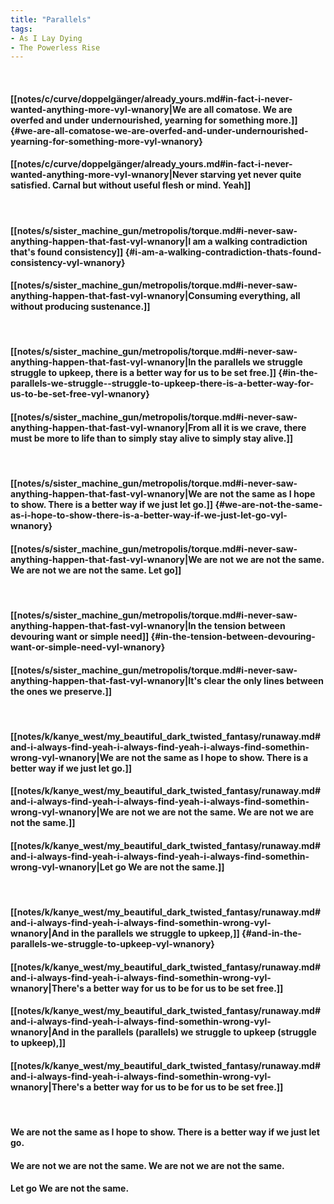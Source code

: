 ```yaml
---
title: "Parallels"
tags:
- As I Lay Dying
- The Powerless Rise
---
```

&nbsp;
#### [[notes/c/curve/doppelgänger/already_yours.md#in-fact-i-never-wanted-anything-more-vyl-wnanory|We are all comatose. We are overfed and under undernourished, yearning for something more.]] {#we-are-all-comatose-we-are-overfed-and-under-undernourished-yearning-for-something-more-vyl-wnanory}
#### [[notes/c/curve/doppelgänger/already_yours.md#in-fact-i-never-wanted-anything-more-vyl-wnanory|Never starving yet never quite satisfied. Carnal but without useful flesh or mind. Yeah]]
&nbsp;
#### [[notes/s/sister_machine_gun/metropolis/torque.md#i-never-saw-anything-happen-that-fast-vyl-wnanory|I am a walking contradiction that's found consistency]] {#i-am-a-walking-contradiction-thats-found-consistency-vyl-wnanory}
#### [[notes/s/sister_machine_gun/metropolis/torque.md#i-never-saw-anything-happen-that-fast-vyl-wnanory|Consuming everything, all without producing sustenance.]]
&nbsp;
#### [[notes/s/sister_machine_gun/metropolis/torque.md#i-never-saw-anything-happen-that-fast-vyl-wnanory|In the parallels we struggle  struggle to upkeep, there is a better way for us to be set free.]] {#in-the-parallels-we-struggle--struggle-to-upkeep-there-is-a-better-way-for-us-to-be-set-free-vyl-wnanory}
#### [[notes/s/sister_machine_gun/metropolis/torque.md#i-never-saw-anything-happen-that-fast-vyl-wnanory|From all it is we crave, there must be more to life than to simply stay alive  to simply stay alive.]]
&nbsp;
#### [[notes/s/sister_machine_gun/metropolis/torque.md#i-never-saw-anything-happen-that-fast-vyl-wnanory|We are not the same as I hope to show. There is a better way if we just let go.]] {#we-are-not-the-same-as-i-hope-to-show-there-is-a-better-way-if-we-just-let-go-vyl-wnanory}
#### [[notes/s/sister_machine_gun/metropolis/torque.md#i-never-saw-anything-happen-that-fast-vyl-wnanory|We are not  we are not the same. We are not  we are not the same. Let go]]
&nbsp;
#### [[notes/s/sister_machine_gun/metropolis/torque.md#i-never-saw-anything-happen-that-fast-vyl-wnanory|In the tension between devouring want or simple need]] {#in-the-tension-between-devouring-want-or-simple-need-vyl-wnanory}
#### [[notes/s/sister_machine_gun/metropolis/torque.md#i-never-saw-anything-happen-that-fast-vyl-wnanory|It's clear the only lines between the ones we preserve.]]
&nbsp;
#### [[notes/k/kanye_west/my_beautiful_dark_twisted_fantasy/runaway.md#and-i-always-find-yeah-i-always-find-yeah-i-always-find-somethin-wrong-vyl-wnanory|We are not the same as I hope to show. There is a better way if we just let go.]]
#### [[notes/k/kanye_west/my_beautiful_dark_twisted_fantasy/runaway.md#and-i-always-find-yeah-i-always-find-yeah-i-always-find-somethin-wrong-vyl-wnanory|We are not  we are not the same. We are not  we are not the same.]]
#### [[notes/k/kanye_west/my_beautiful_dark_twisted_fantasy/runaway.md#and-i-always-find-yeah-i-always-find-yeah-i-always-find-somethin-wrong-vyl-wnanory|Let go  We are not the same.]]
&nbsp;
#### [[notes/k/kanye_west/my_beautiful_dark_twisted_fantasy/runaway.md#and-i-always-find-yeah-i-always-find-somethin-wrong-vyl-wnanory|And in the parallels we struggle to upkeep,]] {#and-in-the-parallels-we-struggle-to-upkeep-vyl-wnanory}
#### [[notes/k/kanye_west/my_beautiful_dark_twisted_fantasy/runaway.md#and-i-always-find-yeah-i-always-find-somethin-wrong-vyl-wnanory|There's a better way for us to be  for us to be set free.]]
#### [[notes/k/kanye_west/my_beautiful_dark_twisted_fantasy/runaway.md#and-i-always-find-yeah-i-always-find-somethin-wrong-vyl-wnanory|And in the parallels (parallels) we struggle to upkeep (struggle to upkeep),]]
#### [[notes/k/kanye_west/my_beautiful_dark_twisted_fantasy/runaway.md#and-i-always-find-yeah-i-always-find-somethin-wrong-vyl-wnanory|There's a better way for us to be  for us to be set free.]]
&nbsp;
#### We are not the same as I hope to show. There is a better way if we just let go.
#### We are not  we are not the same. We are not  we are not the same.
#### Let go  We are not the same.

